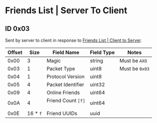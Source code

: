 # Friends List | Server To Client

## ID 0x03

Sent by server to client in response to [Friends List | Client to Server](../clientToServer/0x03_friend_list.md).

<table>
    <thead>
        <tr>
            <th>Offset</th>
            <th>Size</th>
            <th>Field Name</th>
            <th>Field Type</th>
            <th>Notes</th>
        </tr>
    </thead>
    <tbody>
    <tr>
        <td>0x00</td>
        <td>3</td>
        <td>Magic</td>
        <td>string</td>
        <td>Must be <code>AXO</code></td>
    </tr>
        <tr>
        <td>0x03</td>
        <td>1</td>
        <td>Packet Type</td>
        <td>uint8</td>
        <td>Must be <code>0x03</code></td>
    </tr>
    <tr>
        <td>0x04</td>
        <td>1</td>
        <td>Protocol Version</td>
        <td>uint8</td>
        <td></td>
    </tr>
    <tr>
        <td>0x05</td>
        <td>4</td>
        <td>Packet Identifier</td>
        <td>uint32</td>
        <td></td>
    </tr>
    <tr>
        <td>0x09</td>
        <td>4</td>
        <td>Online Friends</td>
        <td>uint64</td>
        <td></td>
    </tr>
    <tr>
        <td>0x0A</td>
        <td>4</td>
        <td>Friend Count <code>[f]</code</td>
        <td>uint64</td>
        <td></td>
    </tr>
    <tr>
        <td>0x0E</td>
        <td>16 * <code>f</code></td>
        <td>Friend UUIDs</td>
        <td>uuid</td>
        <td></td>
    </tr>
    </tbody>
</table>
